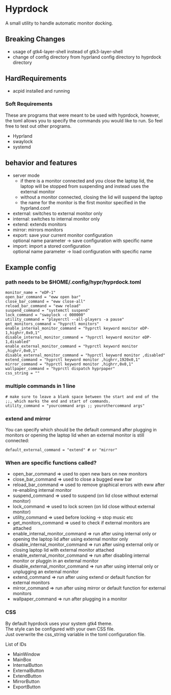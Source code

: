 # Hyprdock
A small utility to handle automatic monitor docking.

## Breaking Changes
- usage of gtk4-layer-shell instead of gtk3-layer-shell
- change of config directory from hyprland config directory to hyprdock directory

## HardRequirements
- acpid installed and running

### Soft Requirements
These are programs that were meant to be used with hyprdock, however, the toml allows you to specify the commands you would like to run.
So feel free to test out other programs.
- Hyprland
- swaylock
- systemd

## behavior and features
- server mode 
  - if there is a monitor connected and you close the laptop lid, the laptop will be stopped from suspending and instead uses the external monitor
  - without a monitor connected, closing the lid will suspend the laptop
  - the name for the monitor is the first monitor specified in the hyprland.conf
- external: switches to external monitor only
- internal: switches to internal monitor only
- extend: extends monitors
- mirror: mirrors monitors
- export: save your current monitor configuration\
          optional name parameter -> save configuration with specific name
- import: import a stored configuration\
          optional name parameter -> load configuration with specific name

## Example config
### path needs to be $HOME/.config/hypr/hyprdock.toml
~~~
monitor_name = "eDP-1"
open_bar_command = "eww open bar"
close_bar_command = "eww close-all"
reload_bar_command = "eww reload"
suspend_command = "systemctl suspend"
lock_command = "swaylock -c 000000"
utility_command = "playerctl --all-players -a pause"
get_monitors_command = "hyprctl monitors"
enable_internal_monitor_command = "hyprctl keyword monitor eDP-1,highrr,0x0,1"
disable_internal_monitor_command = "hyprctl keyword monitor eDP-1,disabled"
enable_external_monitor_command = "hyprctl keyword monitor ,highrr,0x0,1"
disable_external_monitor_command = "hyprctl keyword monitor ,disabled"
extend_command = "hyprctl keyword monitor ,highrr,1920x0,1"
mirror_command = "hyprctl keyword monitor ,highrr,0x0,1"
wallpaper_command = "hyprctl dispatch hyprpaper"
css_string = ""
~~~

### multiple commands in 1 line
~~~
# make sure to leave a blank space between the start and end of the ;;, which marks the end and start of commands.
utility_command = "yourcommand args ;; yourothercommand args"
~~~

### extend and mirror
You can specify which should be the default command after plugging in monitors or opening the laptop lid when an external monitor is still connected:
~~~
default_external_command = "extend" # or "mirror"
~~~

### When are specific functions called?
- open_bar_command =>  used to open new bars on new monitors
- close_bar_command =>  used to close a bugged eww bar
- reload_bar_command =>  used to remove graphical errors with eww after re-enabling internal monitor
- suspend_command =>  used to suspend (on lid close without external monitor)
- lock_command => used to lock screen (on lid close without external monitor)
- utility_command => used before locking -> stop music etc
- get_monitors_command => used to check if external monitors are attached
- enable_internal_monitor_command => run after using internal only or opening the laptop lid after using external monitor only
- disable_internal_monitor_command => run after using external only or closing laptop lid with external monitor attached
- enable_external_monitor_command => run after disabling internal monitor or pluggin in an external monitor
- disable_external_monitor_command => run after using internal only or unplugging an external monitor
- extend_command => run after using extend or default function for external monitors
- mirror_command => run after using mirror or default function for external monitors
- wallpaper_command => run after plugging in a monitor

### CSS
By default hyprdock uses your system gtk4 theme.\
The style can be configured with your own CSS file.\
Just overwrite the css_string variable in the toml configuration file.

List of IDs 
- MainWindow 
- MainBox
- InternalButton
- ExternalButton
- ExtendButton
- MirrorButton
- ExportButton
